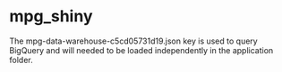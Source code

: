 # mpg_shiny

The mpg-data-warehouse-c5cd05731d19.json key is used to query BigQuery and will needed to be loaded independently in the application folder.
